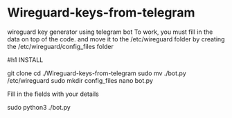 # Wireguard-keys-from-telegram
wireguard key generator using telegram bot
To work, you must fill in the data on top of the code. and move it to the /etc/wireguard folder by creating the /etc/wireguard/config_files folder


#h1 INSTALL

git clone
cd ./Wireguard-keys-from-telegram
sudo mv ./bot.py /etc/wireguard
sudo mkdir config_files
nano bot.py 

Fill in the fields with your details

sudo python3 ./bot.py
